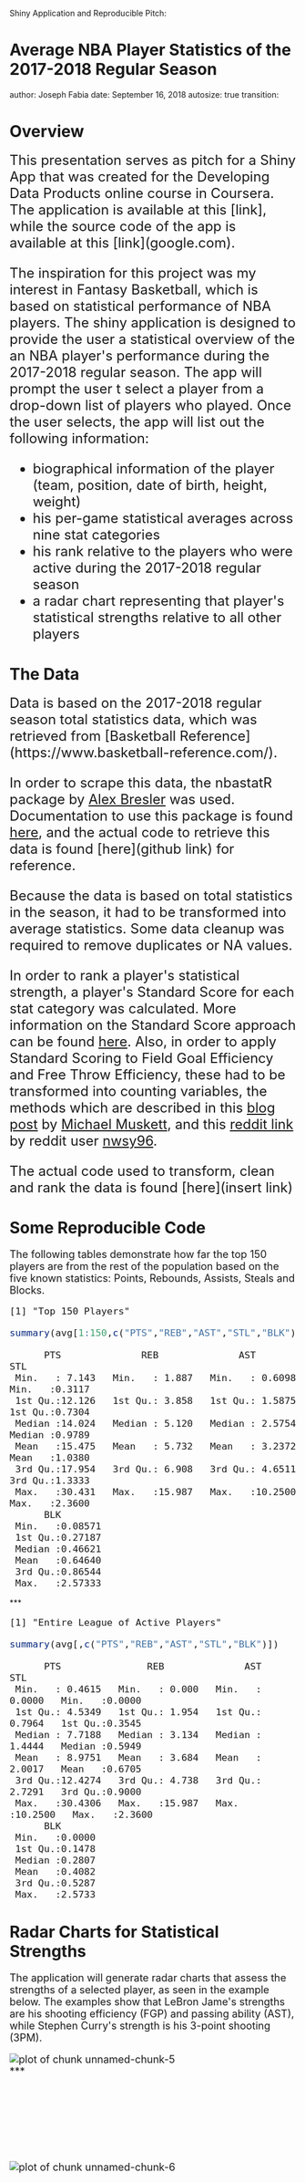 Shiny Application and Reproducible Pitch:

Average NBA Player Statistics of the 2017-2018 Regular Season 
========================================================
author: Joseph Fabia
date: September 16, 2018
autosize: true
transition: 

Overview
========================================================
<font size = "5">
This presentation serves as pitch for a Shiny App that was created for the Developing Data Products online course in Coursera. The application is available at this [link], while the source code of the app is available at this [link](google.com). 

The inspiration for this project was my interest in Fantasy Basketball, which is based on statistical performance of NBA players. The shiny application is designed to provide the user a statistical overview of the an NBA player's performance during the 2017-2018 regular season. The app will prompt the user t select a player from a drop-down list of players who played. Once the user selects, the app will list out the following information:
- biographical information of the player (team, position, date of birth, height, weight)
- his per-game statistical averages across nine stat categories
- his rank relative to the players who were active during the 2017-2018 regular season
- a radar chart representing that player's statistical strengths relative to all other players
</font>

The Data
========================================================
<font size = "5">
Data is based on the 2017-2018 regular season total statistics data, which was retrieved from  [Basketball Reference](https://www.basketball-reference.com/). 

In order to scrape this data, the nbastatR package by [Alex Bresler](https://www.rdocumentation.org/collaborators/name/Alex%20Bresler) was used. Documentation to use this package is found [here](https://www.rdocumentation.org/packages/nbastatR/versions/0.1.110202031), and the actual code to retrieve this data is found [here](github link) for reference.

Because the data is based on total statistics in the season, it had to be transformed into average statistics. Some data cleanup was required to remove duplicates or NA values. 

In order to rank a player's statistical strength, a player's Standard Score for each stat category was calculated. More information on the Standard Score approach can be found [here](https://en.wikipedia.org/wiki/Standard_score). Also, in order to apply Standard Scoring to Field Goal Efficiency and Free Throw Efficiency, these had to be transformed into counting variables, the methods which are described in this [blog post](http://statdance.blogspot.com/2014/01/how-do-espn-and-yahoo-rank-fantasy.html) by [Michael Muskett](https://plus.google.com/117257364176035644864), and this [reddit link](https://www.reddit.com/r/fantasybball/comments/71bdq0/how_to_calculate_weighted_zscore_for_fg/dn9javm/) by reddit user [nwsy96](https://www.reddit.com/user/nwsy96).

The actual code used to transform, clean and rank the data is found [here](insert link)

</font>

Some Reproducible Code
========================================================
<font size = '4'>
The following tables demonstrate how far the top 150 players are from the rest of the population based on the five known statistics: Points, Rebounds, Assists, Steals and Blocks.</font><br>
<font size = '4'>

```
[1] "Top 150 Players"
```

```r
summary(avg[1:150,c("PTS","REB","AST","STL","BLK")])
```

```
      PTS              REB              AST               STL        
 Min.   : 7.143   Min.   : 1.887   Min.   : 0.6098   Min.   :0.3117  
 1st Qu.:12.126   1st Qu.: 3.858   1st Qu.: 1.5875   1st Qu.:0.7304  
 Median :14.024   Median : 5.120   Median : 2.5754   Median :0.9789  
 Mean   :15.475   Mean   : 5.732   Mean   : 3.2372   Mean   :1.0380  
 3rd Qu.:17.954   3rd Qu.: 6.908   3rd Qu.: 4.6511   3rd Qu.:1.3333  
 Max.   :30.431   Max.   :15.987   Max.   :10.2500   Max.   :2.3600  
      BLK         
 Min.   :0.08571  
 1st Qu.:0.27187  
 Median :0.46621  
 Mean   :0.64640  
 3rd Qu.:0.86544  
 Max.   :2.57333  
```
</font>
*** 
<font size = '4'>

```
[1] "Entire League of Active Players"
```

```r
summary(avg[,c("PTS","REB","AST","STL","BLK")])
```

```
      PTS               REB              AST               STL        
 Min.   : 0.4615   Min.   : 0.000   Min.   : 0.0000   Min.   :0.0000  
 1st Qu.: 4.5349   1st Qu.: 1.954   1st Qu.: 0.7964   1st Qu.:0.3545  
 Median : 7.7188   Median : 3.134   Median : 1.4444   Median :0.5949  
 Mean   : 8.9751   Mean   : 3.684   Mean   : 2.0017   Mean   :0.6705  
 3rd Qu.:12.4274   3rd Qu.: 4.738   3rd Qu.: 2.7291   3rd Qu.:0.9000  
 Max.   :30.4306   Max.   :15.987   Max.   :10.2500   Max.   :2.3600  
      BLK        
 Min.   :0.0000  
 1st Qu.:0.1478  
 Median :0.2807  
 Mean   :0.4082  
 3rd Qu.:0.5287  
 Max.   :2.5733  
```
</font>

Radar Charts for Statistical Strengths
========================================================
<font size = '4'>
The application will generate radar charts that assess the strengths of a selected player, as seen in the example below. The examples show that LeBron Jame's strengths are his shooting efficiency (FGP) and passing ability (AST), while Stephen Curry's strength is his 3-point shooting (3PM). </font>
<br><br>
<font size = '4'>
<img src="project9_pres-figure/unnamed-chunk-5-1.png" title="plot of chunk unnamed-chunk-5" alt="plot of chunk unnamed-chunk-5" style="display: block; margin: auto;" />
*** 
<br><br><br><br><br><br><br><br>
<img src="project9_pres-figure/unnamed-chunk-6-1.png" title="plot of chunk unnamed-chunk-6" alt="plot of chunk unnamed-chunk-6" style="display: block; margin: auto;" />
